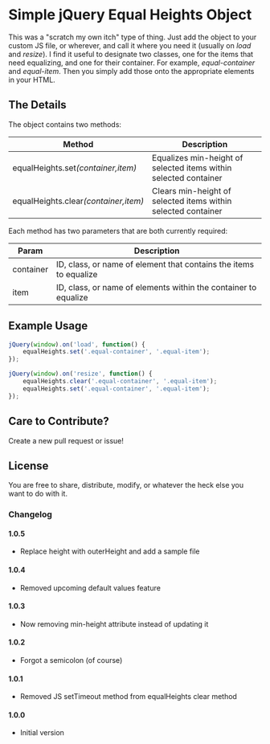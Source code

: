 # Simple jQuery Equal Heights Object

This was a "scratch my own itch" type of thing. Just add the object to your custom JS file, or wherever, and call it where you need it (usually on <i>load</i> and <i>resize</i>). I find it useful to designate two classes, one for the items that need equalizing, and one for their container. For example, <i>equal-container</i> and <i>equal-item</i>. Then you simply add those onto the appropriate elements in your HTML.

## The Details

The object contains two methods:

| Method  | Description |
| ------------- | ------------- |
| equalHeights.set<i>(container,item)</i>  | Equalizes min-height of selected items within selected container  |
| equalHeights.clear<i>(container,item)</i>  | Clears min-height of selected items within selected container  |

Each method has two parameters that are both currently required:

| Param  | Description |
| ------------- | ------------- |
| container  | ID, class, or name of element that contains the items to equalize  |
| item  | ID, class, or name of elements within the container to equalize  |

## Example Usage

```javascript
jQuery(window).on('load', function() {
	equalHeights.set('.equal-container', '.equal-item');
});

jQuery(window).on('resize', function() {
	equalHeights.clear('.equal-container', '.equal-item');
	equalHeights.set('.equal-container', '.equal-item');
});
```

## Care to Contribute?

Create a new pull request or issue!

## License

You are free to share, distribute, modify, or whatever the heck else you want to do with it.

### Changelog

#### 1.0.5
- Replace height with outerHeight and add a sample file

#### 1.0.4
- Removed upcoming default values feature

#### 1.0.3
- Now removing min-height attribute instead of updating it

#### 1.0.2
- Forgot a semicolon (of course)

#### 1.0.1
- Removed JS setTimeout method from equalHeights clear method

#### 1.0.0
- Initial version